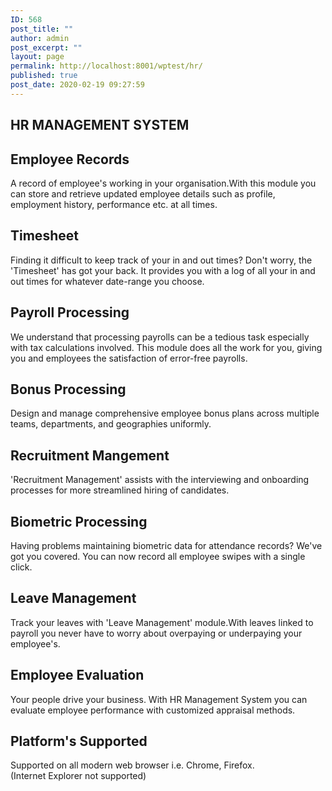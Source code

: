 ```yaml
---
ID: 568
post_title: ""
author: admin
post_excerpt: ""
layout: page
permalink: http://localhost:8001/wptest/hr/
published: true
post_date: 2020-02-19 09:27:59
---
```

<h2>HR MANAGEMENT SYSTEM</h2>		
			<h2>Employee Records</h2>		
		<p>A record of employee's working in your organisation.With this module you can store and retrieve updated employee details such as profile, employment history, performance etc. at all times.</p>		
			<h2>Timesheet</h2>		
		<p>Finding it difficult to keep track of your in and out times? Don't worry, the 'Timesheet' has got your back. It provides you with a log of all your in and out times for whatever date-range you choose.</p>		
			<h2>Payroll Processing</h2>		
		<p>We understand that processing payrolls can be a tedious task especially with tax calculations involved. This module does all the work for you, giving you and employees the satisfaction of error-free payrolls.</p>		
			<h2>Bonus Processing</h2>		
		<p>Design and manage comprehensive employee bonus plans across multiple teams, departments, and geographies uniformly.</p>		
			<h2>Recruitment Mangement</h2>		
		<p>'Recruitment Management' assists with the interviewing and onboarding processes for more streamlined hiring of candidates.</p>		
			<h2>Biometric Processing</h2>		
		<p>Having problems maintaining biometric data for attendance records? We've got you covered. You can now record all employee swipes with a single click.</p>		
			<h2>Leave Management</h2>		
		<p>Track your leaves with 'Leave Management' module.With leaves linked to payroll you never have to worry about overpaying or underpaying your employee's.</p>		
			<h2>Employee Evaluation</h2>		
		<p>Your people drive your business. With HR Management System you can evaluate employee performance with customized appraisal methods.</p>		
			<h2>Platform's Supported</h2>		
		<p>Supported on all modern web browser i.e. Chrome, Firefox.<br />(Internet Explorer not supported)</p>